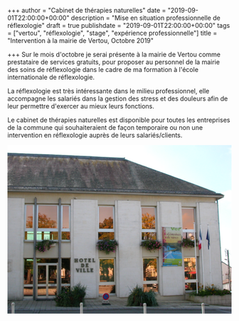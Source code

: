 +++
author = "Cabinet de thérapies naturelles"
date = "2019-09-01T22:00:00+00:00"
description = "Mise en situation professionnelle de réflexologie"
draft = true
publishdate = "2019-09-01T22:00:00+00:00"
tags = ["vertou", "réflexologie", "stage", "expérience professionnelle"]
title = "Intervention à la mairie de Vertou, Octobre 2019"

+++
Sur le mois d'octobre je serai présente à la mairie de Vertou comme prestataire de services gratuits, pour proposer au personnel de la mairie des soins de réflexologie dans  le cadre de ma formation à l'école internationale de réflexologie.

La réflexologie est très intéressante dans le milieu professionnel, elle accompagne les salariés dans la gestion des stress et des douleurs afin de leur permettre d'exercer au mieux leurs fonctions.

Le cabinet de thérapies naturelles est disponible pour toutes les entreprises de la commune qui souhaiteraient de façon temporaire ou non une intervention en réflexologie auprès de leurs salariés/clients.

![](/Vertou_mairie.jpg)